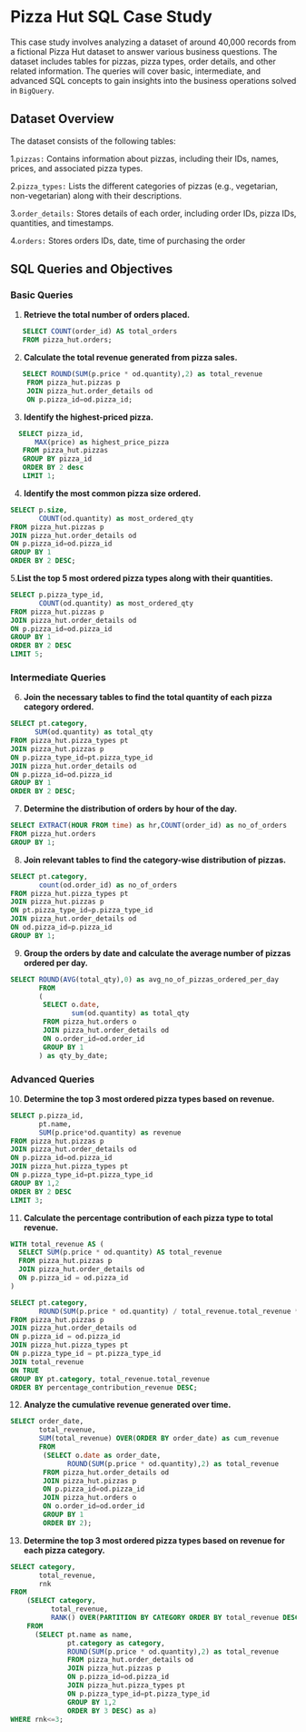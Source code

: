 # **Pizza Hut SQL Case Study**
This case study involves analyzing a dataset of around 40,000 records from a fictional Pizza Hut dataset to answer various business questions. The dataset includes tables for pizzas, pizza types, order details, and other related information. The queries will cover basic, intermediate, and advanced SQL concepts to gain insights into the business operations solved in `BigQuery`.

## **Dataset Overview**
The dataset consists of the following tables:

1.`pizzas:` Contains information about pizzas, including their IDs, names, prices, and associated pizza types.

2.`pizza_types:` Lists the different categories of pizzas (e.g., vegetarian, non-vegetarian) along with their descriptions.

3.`order_details:` Stores details of each order, including order IDs, pizza IDs, quantities, and timestamps.

4.`orders:` Stores orders IDs, date, time of purchasing the order

## **SQL Queries and Objectives**
### **Basic Queries**
1. **Retrieve the total number of orders placed.**
```sql
   SELECT COUNT(order_id) AS total_orders 
   FROM pizza_hut.orders;
```
2. **Calculate the total revenue generated from pizza sales.**
```sql
   SELECT ROUND(SUM(p.price * od.quantity),2) as total_revenue
    FROM pizza_hut.pizzas p
    JOIN pizza_hut.order_details od
    ON p.pizza_id=od.pizza_id;
```
3. **Identify the highest-priced pizza.**
 ```sql
   SELECT pizza_id,
       MAX(price) as highest_price_pizza
    FROM pizza_hut.pizzas
    GROUP BY pizza_id
    ORDER BY 2 desc
    LIMIT 1;
 ```
4. **Identify the most common pizza size ordered.**
```sql
SELECT p.size,
       COUNT(od.quantity) as most_ordered_qty
FROM pizza_hut.pizzas p
JOIN pizza_hut.order_details od 
ON p.pizza_id=od.pizza_id
GROUP BY 1
ORDER BY 2 DESC;
```
5.**List the top 5 most ordered pizza types along with their quantities.**
```sql
SELECT p.pizza_type_id,
       COUNT(od.quantity) as most_ordered_qty
FROM pizza_hut.pizzas p
JOIN pizza_hut.order_details od 
ON p.pizza_id=od.pizza_id
GROUP BY 1
ORDER BY 2 DESC
LIMIT 5;
```
### **Intermediate Queries**
6. **Join the necessary tables to find the total quantity of each pizza category ordered.**
```sql
SELECT pt.category,
      SUM(od.quantity) as total_qty
FROM pizza_hut.pizza_types pt
JOIN pizza_hut.pizzas p
ON p.pizza_type_id=pt.pizza_type_id
JOIN pizza_hut.order_details od 
ON p.pizza_id=od.pizza_id
GROUP BY 1
ORDER BY 2 DESC;
```
7. **Determine the distribution of orders by hour of the day.**
```sql
SELECT EXTRACT(HOUR FROM time) as hr,COUNT(order_id) as no_of_orders
FROM pizza_hut.orders
GROUP BY 1;
```
8. **Join relevant tables to find the category-wise distribution of pizzas.**
```sql
SELECT pt.category,
       count(od.order_id) as no_of_orders
FROM pizza_hut.pizza_types pt
JOIN pizza_hut.pizzas p
ON pt.pizza_type_id=p.pizza_type_id
JOIN pizza_hut.order_details od
ON od.pizza_id=p.pizza_id
GROUP BY 1;
```
9. **Group the orders by date and calculate the average number of pizzas ordered per day.**
```sql
SELECT ROUND(AVG(total_qty),0) as avg_no_of_pizzas_ordered_per_day
       FROM
       (
        SELECT o.date,
               sum(od.quantity) as total_qty
        FROM pizza_hut.orders o
        JOIN pizza_hut.order_details od
        ON o.order_id=od.order_id
        GROUP BY 1
       ) as qty_by_date;
```
### **Advanced Queries**
10. **Determine the top 3 most ordered pizza types based on revenue.**
```sql
SELECT p.pizza_id,
       pt.name,
       SUM(p.price*od.quantity) as revenue
FROM pizza_hut.pizzas p
JOIN pizza_hut.order_details od
ON p.pizza_id=od.pizza_id
JOIN pizza_hut.pizza_types pt
ON p.pizza_type_id=pt.pizza_type_id
GROUP BY 1,2
ORDER BY 2 DESC
LIMIT 3;
```
11. **Calculate the percentage contribution of each pizza type to total revenue.**
```sql
WITH total_revenue AS (
  SELECT SUM(p.price * od.quantity) AS total_revenue
  FROM pizza_hut.pizzas p
  JOIN pizza_hut.order_details od
  ON p.pizza_id = od.pizza_id
)

SELECT pt.category,
       ROUND(SUM(p.price * od.quantity) / total_revenue.total_revenue * 100, 2) AS percentage_contribution_revenue
FROM pizza_hut.pizzas p
JOIN pizza_hut.order_details od
ON p.pizza_id = od.pizza_id
JOIN pizza_hut.pizza_types pt
ON p.pizza_type_id = pt.pizza_type_id
JOIN total_revenue
ON TRUE
GROUP BY pt.category, total_revenue.total_revenue
ORDER BY percentage_contribution_revenue DESC;
```
12. **Analyze the cumulative revenue generated over time.**
```sql
SELECT order_date,
       total_revenue,
       SUM(total_revenue) OVER(ORDER BY order_date) as cum_revenue
       FROM
        (SELECT o.date as order_date,
              ROUND(SUM(p.price * od.quantity),2) as total_revenue
        FROM pizza_hut.order_details od
        JOIN pizza_hut.pizzas p
        ON p.pizza_id=od.pizza_id
        JOIN pizza_hut.orders o
        ON o.order_id=od.order_id
        GROUP BY 1
        ORDER BY 2);
```
13. **Determine the top 3 most ordered pizza types based on revenue for each pizza category.**
```sql
SELECT category,
       total_revenue,
       rnk
FROM
    (SELECT category,
          total_revenue,
          RANK() OVER(PARTITION BY CATEGORY ORDER BY total_revenue DESC) as rnk
    FROM
      (SELECT pt.name as name,
              pt.category as category,
              ROUND(SUM(p.price * od.quantity),2) as total_revenue
              FROM pizza_hut.order_details od
              JOIN pizza_hut.pizzas p
              ON p.pizza_id=od.pizza_id
              JOIN pizza_hut.pizza_types pt
              ON p.pizza_type_id=pt.pizza_type_id
              GROUP BY 1,2
              ORDER BY 3 DESC) as a) 
WHERE rnk<=3;
```
